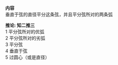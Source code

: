 **内容**  
垂直于弦的直径平分这条弦，并且平分弦所对的两条弧  
  
**推论: 知二推三**  
1 平分弦所对的优弧  
2 平分弦所对的劣弧  
3 平分弦  
4 垂直于弦  
5 过圆心（或是直径）  
